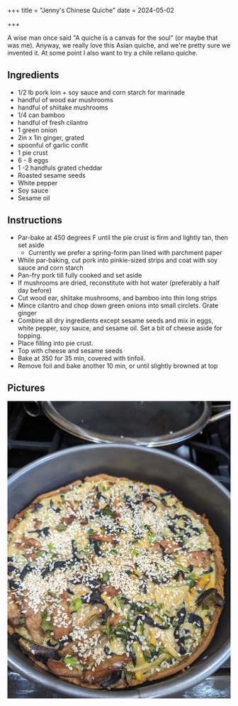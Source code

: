 +++
title = "Jenny's Chinese Quiche"
date = 2024-05-02

+++

A wise man once said "A quiche is a canvas for the soul" (or maybe that was me). Anyway, we really love this Asian quiche, and we're pretty sure we invented it. At some point I also want to try a chile rellano quiche.



## Ingredients

- 1/2 lb pork loin + soy sauce and corn starch for marinade
- handful of wood ear mushrooms
- handful of shiitake mushrooms
- 1/4 can bamboo
- handful of fresh cilantro
- 1 green onion
- 2in x 1in ginger, grated
- spoonful of garlic confit
- 1 pie crust
- 6 - 8 eggs
- 1 -2 handfuls grated cheddar
- Roasted sesame seeds
- White pepper
- Soy sauce
- Sesame oil

## Instructions

- Par-bake at 450 degrees F until the pie crust is firm and lightly tan, then set aside
  - Currently we prefer a spring-form pan lined with parchment paper
- While par-baking, cut pork into pinkie-sized strips and coat with soy sauce and corn starch
- Pan-fry pork till fully cooked and set aside
- If mushrooms are dried, reconstitute with hot water (preferably a half day before)
- Cut wood ear, shiitake mushrooms, and bamboo into thin long strips
- Mince cilantro and chop down green onions into small circlets. Grate ginger
- Combine all dry ingredients except sesame seeds and mix in eggs, white pepper, soy sauce, and sesame oil. Set a bit of cheese aside for topping. 
- Place filling into pie crust.
- Top with cheese and sesame seeds
- Bake at 350 for 35 min, covered with tinfoil.
- Remove foil and bake another 10 min, or until slightly browned at top

## Pictures

![1000009552](chinese-quiche.jpg)
